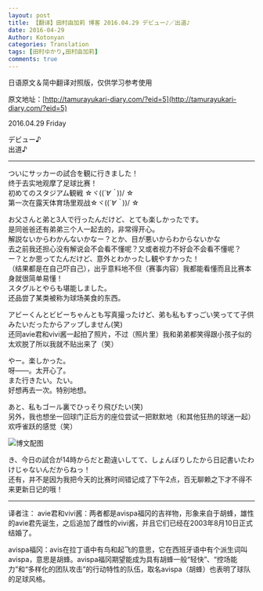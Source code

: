 ```yaml
---
layout: post
title: 【翻译】田村由加莉 博客 2016.04.29 デビュー♪／出道♪
date: 2016-04-29
Author: Kotonyan
categories: Translation
tags: [田村ゆかり,田村由加莉]
comments: true
---
```


日语原文＆简中翻译对照版，仅供学习参考使用

原文地址：[http://tamurayukari-diary.com/?eid=5](http://tamurayukari-diary.com/?eid=5)  

2016.04.29 Friday

デビュー♪  
出道♪

---

ついにサッカーの試合を観に行きました！  
终于去实地观摩了足球比赛！  
初めてのスタジアム観戦 ☆ヾ((*´∀｀*))/ ☆   
第一次在露天体育场里观战☆ヾ((*´∀｀*))/ ☆

お父さんと弟と3人で行ったんだけど、とても楽しかったです。  
是同爸爸还有弟弟三个人一起去的，非常得开心。  
解説ないからわかんないかなー？とか、目が悪いからわからないかな  
去之前我还担心没有解说会不会看不懂呢？又或者视力不好会不会看不懂呢？  
ー？とか思ってたんだけど、意外とわかったし観やすかった！  
（结果都是在自己吓自己），出乎意料地不但（赛事内容）我都能看懂而且比赛本身就很简单易懂！  
スタグルとやらも堪能しました。  
还品尝了某类被称为球场美食的东西。

アビーくんとビビーちゃんとも写真撮ったけど、弟も私もすっごい笑ってて子供みたいだったからアップしません(笑)  
还同avie君和vivi酱一起拍了照片，不过（照片里）我和弟弟都笑得跟小孩子似的太欢脱了所以我就不贴出来了（笑）

やー。楽しかった。  
呀——。太开心了。  
また行きたい。たい。  
好想再去一次。特别地想。

あと、私もゴール裏でひっそり飛びたい(笑)  
另外，我也想坐一回球门正后方的座位尝试一把默默地（和其他狂热的球迷一起）欢呼雀跃的感觉（笑）

![博文配图](https://tc.sinaimg.cn/maxwidth.2048/tc.service.weibo.com/img_cdn_jg_jugem_jp/1ae31bad8f067d968dabb779214f786c.jpg)

き、今日の試合が14時からだと勘違いしてて、しょんぼりしたから日記書いたわけじゃないんだからねっ！  
还有，并不是因为我把今天的比赛时间错记成了下午2点，百无聊赖之下才不得不来更新日记的哦！

---

译者注：
avie君和vivi酱：两者都是avispa福冈的吉祥物，形象来自于胡蜂，雄性的avie君先诞生，之后追加了雌性的vivi酱，并且它们已经在2003年8月10日正式结婚了。

avispa福冈：avis在拉丁语中有鸟和起飞的意思，它在西班牙语中有个派生词叫avispa，意思是胡蜂。avispa福冈期望能成为具有胡蜂一般“轻快”、“控场能力”和“多样化的团队攻击”的行动特性的队伍，取名avispa（胡蜂）也表明了球队的足球风格。
